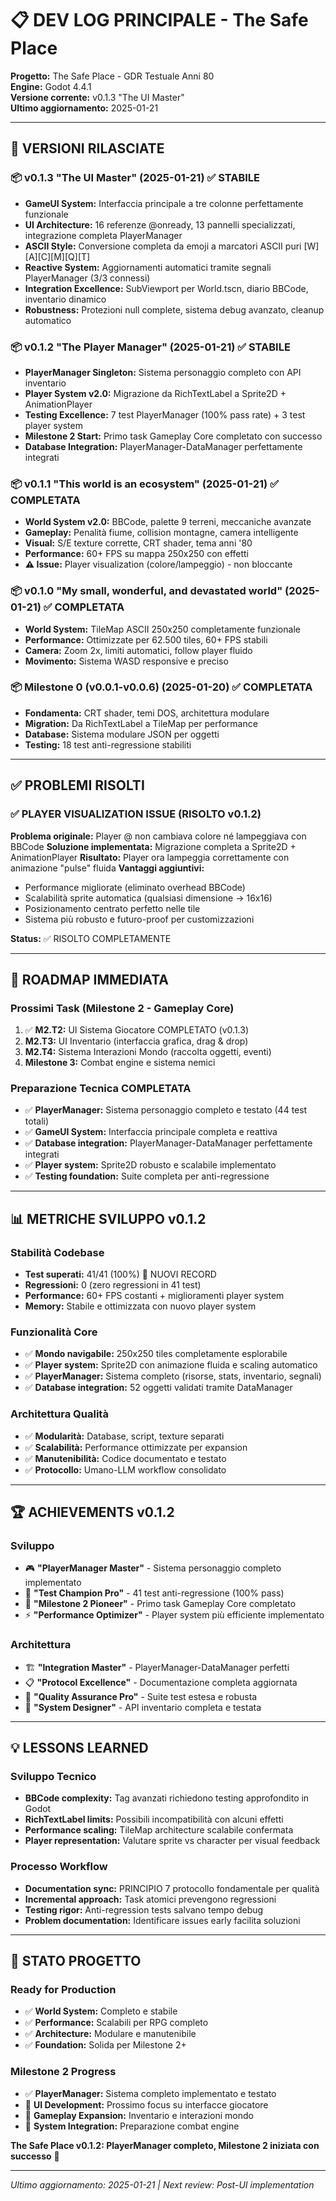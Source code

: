 # 📋 DEV LOG PRINCIPALE - The Safe Place

**Progetto:** The Safe Place - GDR Testuale Anni 80  
**Engine:** Godot 4.4.1  
**Versione corrente:** v0.1.3 "The UI Master"  
**Ultimo aggiornamento:** 2025-01-21

---

## 🎯 **VERSIONI RILASCIATE**

### **📦 v0.1.3 "The UI Master" (2025-01-21)** ✅ STABILE
- **GameUI System:** Interfaccia principale a tre colonne perfettamente funzionale
- **UI Architecture:** 16 referenze @onready, 13 pannelli specializzati, integrazione completa PlayerManager
- **ASCII Style:** Conversione completa da emoji a marcatori ASCII puri [W][A][C][M][Q][T]
- **Reactive System:** Aggiornamenti automatici tramite segnali PlayerManager (3/3 connessi)
- **Integration Excellence:** SubViewport per World.tscn, diario BBCode, inventario dinamico
- **Robustness:** Protezioni null complete, sistema debug avanzato, cleanup automatico

### **📦 v0.1.2 "The Player Manager" (2025-01-21)** ✅ STABILE
- **PlayerManager Singleton:** Sistema personaggio completo con API inventario
- **Player System v2.0:** Migrazione da RichTextLabel a Sprite2D + AnimationPlayer
- **Testing Excellence:** 7 test PlayerManager (100% pass rate) + 3 test player system
- **Milestone 2 Start:** Primo task Gameplay Core completato con successo
- **Database Integration:** PlayerManager-DataManager perfettamente integrati

### **📦 v0.1.1 "This world is an ecosystem" (2025-01-21)** ✅ COMPLETATA
- **World System v2.0:** BBCode, palette 9 terreni, meccaniche avanzate
- **Gameplay:** Penalità fiume, collision montagne, camera intelligente
- **Visual:** S/E texture corrette, CRT shader, tema anni '80
- **Performance:** 60+ FPS su mappa 250x250 con effetti
- **⚠️ Issue:** Player visualization (colore/lampeggio) - non bloccante

### **📦 v0.1.0 "My small, wonderful, and devastated world" (2025-01-21)** ✅ COMPLETATA
- **World System:** TileMap ASCII 250x250 completamente funzionale
- **Performance:** Ottimizzate per 62.500 tiles, 60+ FPS stabili
- **Camera:** Zoom 2x, limiti automatici, follow player fluido
- **Movimento:** Sistema WASD responsive e preciso

### **📦 Milestone 0 (v0.0.1-v0.0.6) (2025-01-20)** ✅ COMPLETATA
- **Fondamenta:** CRT shader, temi DOS, architettura modulare
- **Migration:** Da RichTextLabel a TileMap per performance
- **Database:** Sistema modulare JSON per oggetti
- **Testing:** 18 test anti-regressione stabiliti

---

## ✅ **PROBLEMI RISOLTI**

### **✅ PLAYER VISUALIZATION ISSUE (RISOLTO v0.1.2)**
**Problema originale:** Player @ non cambiava colore né lampeggiava con BBCode
**Soluzione implementata:** Migrazione completa a Sprite2D + AnimationPlayer
**Risultato:** Player ora lampeggia correttamente con animazione "pulse" fluida
**Vantaggi aggiuntivi:**
- Performance migliorate (eliminato overhead BBCode)
- Scalabilità sprite automatica (qualsiasi dimensione → 16x16)
- Posizionamento centrato perfetto nelle tile
- Sistema più robusto e futuro-proof per customizzazioni

**Status:** ✅ RISOLTO COMPLETAMENTE

---

## 🚀 **ROADMAP IMMEDIATA**

### **Prossimi Task (Milestone 2 - Gameplay Core)**
1. ✅ **M2.T2:** UI Sistema Giocatore COMPLETATO (v0.1.3)
2. **M2.T3:** UI Inventario (interfaccia grafica, drag & drop)
3. **M2.T4:** Sistema Interazioni Mondo (raccolta oggetti, eventi)
4. **Milestone 3:** Combat engine e sistema nemici

### **Preparazione Tecnica COMPLETATA**
- ✅ **PlayerManager:** Sistema personaggio completo e testato (44 test totali)
- ✅ **GameUI System:** Interfaccia principale completa e reattiva
- ✅ **Database integration:** PlayerManager-DataManager perfettamente integrati
- ✅ **Player system:** Sprite2D robusto e scalabile implementato
- ✅ **Testing foundation:** Suite completa per anti-regressione

---

## 📊 **METRICHE SVILUPPO v0.1.2**

### **Stabilità Codebase**
- **Test superati:** 41/41 (100%) 🎉 NUOVI RECORD
- **Regressioni:** 0 (zero regressioni in 41 test)
- **Performance:** 60+ FPS costanti + miglioramenti player system
- **Memory:** Stabile e ottimizzata con nuovo player system

### **Funzionalità Core**
- ✅ **Mondo navigabile:** 250x250 tiles completamente esplorabile
- ✅ **Player system:** Sprite2D con animazione fluida e scaling automatico
- ✅ **PlayerManager:** Sistema completo (risorse, stats, inventario, segnali)
- ✅ **Database integration:** 52 oggetti validati tramite DataManager

### **Architettura Qualità**
- ✅ **Modularità:** Database, script, texture separati
- ✅ **Scalabilità:** Performance ottimizzate per expansion
- ✅ **Manutenibilità:** Codice documentato e testato
- ✅ **Protocollo:** Umano-LLM workflow consolidato

---

## 🏆 **ACHIEVEMENTS v0.1.2**

### **Sviluppo**
- 🎮 **"PlayerManager Master"** - Sistema personaggio completo implementato
- 🧪 **"Test Champion Pro"** - 41 test anti-regressione (100% pass)
- 🚀 **"Milestone 2 Pioneer"** - Primo task Gameplay Core completato
- ⚡ **"Performance Optimizer"** - Player system più efficiente implementato

### **Architettura**
- 🏗️ **"Integration Master"** - PlayerManager-DataManager perfetti
- 📋 **"Protocol Excellence"** - Documentazione completa aggiornata
- 🔬 **"Quality Assurance Pro"** - Suite test estesa e robusta
- 🎯 **"System Designer"** - API inventario completa e testata

---

## 💡 **LESSONS LEARNED**

### **Sviluppo Tecnico**
- **BBCode complexity:** Tag avanzati richiedono testing approfondito in Godot
- **RichTextLabel limits:** Possibili incompatibilità con alcuni effetti
- **Performance scaling:** TileMap architecture scalabile confermata
- **Player representation:** Valutare sprite vs character per visual feedback

### **Processo Workflow**
- **Documentation sync:** PRINCIPIO 7 protocollo fondamentale per qualità
- **Incremental approach:** Task atomici prevengono regressioni
- **Testing rigor:** Anti-regression tests salvano tempo debug
- **Problem documentation:** Identificare issues early facilita soluzioni

---

## 🎯 **STATO PROGETTO**

### **Ready for Production**
- ✅ **World System:** Completo e stabile
- ✅ **Performance:** Scalabili per RPG completo
- ✅ **Architecture:** Modulare e manutenibile
- ✅ **Foundation:** Solida per Milestone 2+

### **Milestone 2 Progress**
- ✅ **PlayerManager:** Sistema completo implementato e testato
- 🔄 **UI Development:** Prossimo focus su interfacce giocatore
- 🔄 **Gameplay Expansion:** Inventario e interazioni mondo
- 🔄 **System Integration:** Preparazione combat engine

**The Safe Place v0.1.2: PlayerManager completo, Milestone 2 iniziata con successo** 🚀

---

*Ultimo aggiornamento: 2025-01-21 | Next review: Post-UI implementation* 
